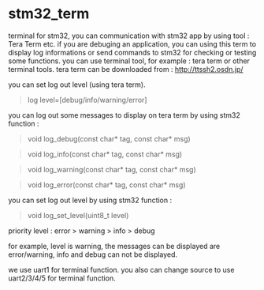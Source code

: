 # stm32_term
terminal for stm32, you can communication with stm32 app by using tool : Tera Term etc.
if you are debuging an application, you can using this term to display log informations or send commands to stm32 for checking or testing some functions.
you can use terminal tool, for example : tera term or other terminal tools.
tera term can be downloaded from : http://ttssh2.osdn.jp/

you can set log out level (using tera term).
>log level=[debug/info/warning/error]

you can log out some messages to display on tera term by using stm32 function : 

>void log_debug(const char* tag, const char* msg)

>void log_info(const char* tag, const char* msg)

>void log_warning(const char* tag, const char* msg)

>void log_error(const char* tag, const char* msg)


you can set log out level by using stm32 function :

>void log_set_level(uint8_t level)

priority level :  error > warning > info > debug
  
for example, level is warning, the messages can be displayed are error/warning, info and debug can not be displayed.

we use uart1 for terminal function.
you also can change source to use uart2/3/4/5 for terminal function.
  
  
